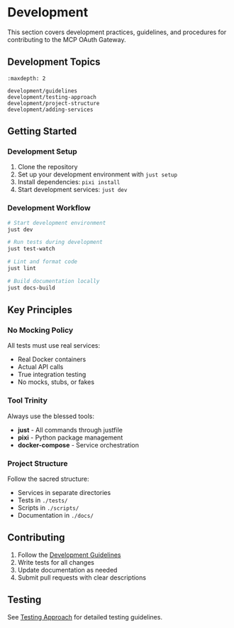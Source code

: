 # Development

This section covers development practices, guidelines, and procedures for contributing to the MCP OAuth Gateway.

## Development Topics

```{toctree}
:maxdepth: 2

development/guidelines
development/testing-approach
development/project-structure
development/adding-services
```

## Getting Started

### Development Setup

1. Clone the repository
2. Set up your development environment with `just setup`
3. Install dependencies: `pixi install`
4. Start development services: `just dev`

### Development Workflow

```bash
# Start development environment
just dev

# Run tests during development
just test-watch

# Lint and format code
just lint

# Build documentation locally
just docs-build
```

## Key Principles

### No Mocking Policy

All tests must use real services:
- Real Docker containers
- Actual API calls
- True integration testing
- No mocks, stubs, or fakes

### Tool Trinity

Always use the blessed tools:
- **just** - All commands through justfile
- **pixi** - Python package management
- **docker-compose** - Service orchestration

### Project Structure

Follow the sacred structure:
- Services in separate directories
- Tests in `./tests/`
- Scripts in `./scripts/`
- Documentation in `./docs/`

## Contributing

1. Follow the [Development Guidelines](development/guidelines.md)
2. Write tests for all changes
3. Update documentation as needed
4. Submit pull requests with clear descriptions

## Testing

See [Testing Approach](development/testing-approach.md) for detailed testing guidelines.